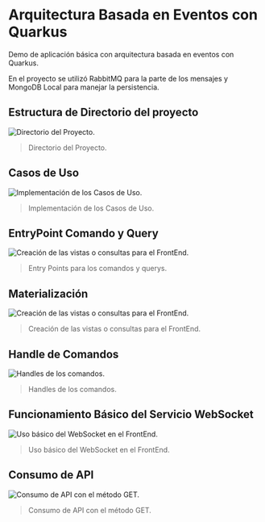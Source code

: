 # Arquitectura Basada en Eventos con Quarkus

Demo de aplicación básica con arquitectura basada en eventos con Quarkus.

En el proyecto se utilizó RabbitMQ para la parte de los mensajes y MongoDB Local para manejar la persistencia.

## Estructura de Directorio del proyecto

![Directorio del Proyecto.](https://i.ibb.co/Jn2vVxr/directorio.png)
>Directorio del Proyecto.

## Casos de Uso

![Implementación de los Casos de Uso.](https://i.ibb.co/mSvbPhz/usecase.png)
>Implementación de los Casos de Uso.

## EntryPoint Comando y Query

![Creación de las vistas o consultas para el FrontEnd.](https://i.ibb.co/Pt5frGJ/Entrypoint.png)
>Entry Points para los comandos y querys.

## Materialización

![Creación de las vistas o consultas para el FrontEnd.](https://i.ibb.co/XL44q2n/materealize.png)
>Creación de las vistas o consultas para el FrontEnd.

## Handle de Comandos

![Handles de los comandos.](https://i.ibb.co/5xCrHnQ/Handle-Comando.png)
>Handles de los comandos.

## Funcionamiento Básico del Servicio WebSocket

![Uso básico del WebSocket en el FrontEnd.](https://i.ibb.co/R08tRyF/web-Socket.png)
>Uso básico del WebSocket en el FrontEnd.

## Consumo de API

![Consumo de API con el método GET.](https://i.ibb.co/4K5LQGc/Consumo-De-Api.png)
>Consumo de API con el método GET.
